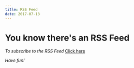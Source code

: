 ```yaml
---
title: RSS Feed
date: 2017-07-13
---
```


# You know there's an RSS Feed
*To subscribe to the RSS Feed* 
[Click here](mufana.github.io/blog/atom.xml)

*Have fun!*

